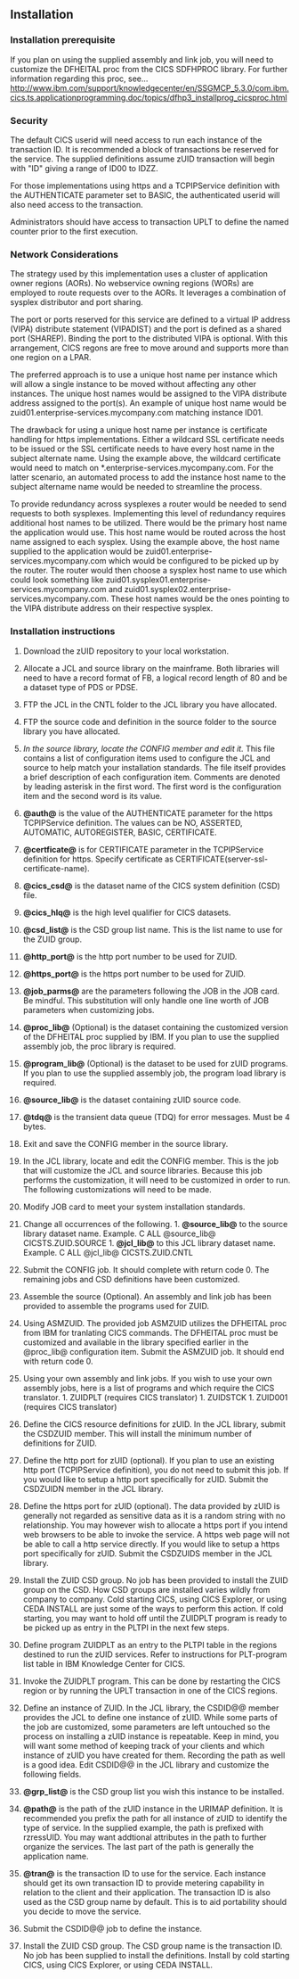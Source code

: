 ## Installation

### Installation prerequisite
If you plan on using the supplied assembly and link job, you will need to customize the DFHEITAL proc from the CICS
SDFHPROC library. For further information regarding this proc, see...
http://www.ibm.com/support/knowledgecenter/en/SSGMCP_5.3.0/com.ibm.cics.ts.applicationprogramming.doc/topics/dfhp3_installprog_cicsproc.html

### Security ###
The default CICS userid will need access to run each instance of the transaction ID. It is recommended a block of
transactions be reserved for the service. The supplied definitions assume zUID transaction will begin with "ID" giving a
range of ID00 to IDZZ.

For those implementations using https and a TCPIPService definition with the AUTHENTICATE parameter set to BASIC, the
authenticated userid will also need access to the transaction.

Administrators should have access to transaction UPLT to define the named counter prior to the first execution.

### Network Considerations ###
The strategy used by this implementation uses a cluster of application owner regions (AORs). No webservice owning
regions (WORs) are employed to route requests over to the AORs. It leverages a combination of sysplex distributor and
port sharing.

The port or ports reserved for this service are defined to a virtual IP address (VIPA) distribute statement (VIPADIST)
and the port is defined as a shared port (SHAREP). Binding the port to the distributed VIPA is optional. With this
arrangement, CICS regons are free to move around and supports more than one region on a LPAR.

The preferred approach is to use a unique host name per instance which will allow a single instance to be moved without
affecting any other instances. The unique host names would be assigned to the VIPA distribute address assigned to the
port(s). An example of unique host name would be zuid01.enterprise-services.mycompany.com matching instance ID01.

The drawback for using a unique host name per instance is certificate handling for https implementations. Either a
wildcard SSL certificate needs to be issued or the SSL certificate needs to have every host name in the subject
alternate name. Using the example above, the wildcard certificate would need to match on
*.enterprise-services.mycompany.com. For the latter scenario, an automated process to add the instance host name to
the subject altername name would be needed to streamline the process.

To provide redundancy across sysplexes a router would be needed to send requests to both sysplexes. Implementing this
level of redundancy requires additional host names to be utilized. There would be the primary host name the application
would use. This host name would be routed across the host name assigned to each sysplex. Using the example above,
the host name supplied to the application would be zuid01.enterprise-services.mycompany.com which would be configured
to be picked up by the router. The router would then choose a sysplex host name to use which could look something like
zuid01.sysplex01.enterprise-services.mycompany.com and zuid01.sysplex02.enterprise-services.mycompany.com. These host
names would be the ones pointing to the VIPA distribute address on their respective sysplex.

### Installation instructions
1. Download the zUID repository to your local workstation.

1. Allocate a JCL and source library on the mainframe. Both libraries will
need to have a record format of FB, a logical record length of 80 and be a dataset type of PDS or PDSE.

1. FTP the JCL in the CNTL folder to the JCL library you have allocated.

1. FTP the source code and definition in the source folder to the source library you have allocated.

1. *In the source library, locate the CONFIG member and edit it.* This file contains a list of configuration items used
to configure the JCL and source to help match your installation standards. The file itself provides a brief
description of each configuration item. Comments are denoted by leading asterisk in the first word. The first word is
the configuration item and the second word is its value.

  1. **@auth@** is the value of the AUTHENTICATE parameter for the https TCPIPService definition. The values can be
  NO, ASSERTED, AUTOMATIC, AUTOREGISTER, BASIC, CERTIFICATE.

  1. **@certficate@** is for CERTIFICATE parameter in the TCPIPService definition for https. Specify certificate as
  CERTIFICATE(server-ssl-certificate-name).

  1. **@cics_csd@** is the dataset name of the CICS system definition (CSD) file.

  1. **@cics_hlq@** is the high level qualifier for CICS datasets.

  1. **@csd_list@** is the CSD group list name. This is the list name to use for the ZUID group.

  1. **@http_port@** is the http port number to be used for ZUID.

  1. **@https_port@** is the https port number to be used for ZUID.

  1. **@job_parms@** are the parameters following the JOB in the JOB card. Be mindful. This substitution will only
  handle one line worth of JOB parameters when customizing jobs.

  1. **@proc_lib@** (Optional) is the dataset containing the customized version of the DFHEITAL proc supplied by IBM.
  If you plan to use the supplied assembly job, the proc library is required.

  1. **@program_lib@** (Optional) is the dataset to be used for zUID programs. If you plan to use the supplied assembly
  job, the program load library is required.

  1. **@source_lib@** is the dataset containing zUID source code.

  1. **@tdq@** is the transient data queue (TDQ) for error messages. Must be 4 bytes.

1. Exit and save the CONFIG member in the source library.

1. In the JCL library, locate and edit the CONFIG member. This is the job that will customize the JCL and source
libraries. Because this job performs the customization, it will need to be customized in order to run. The following
customizations will need to be made.

  1. Modify JOB card to meet your system installation standards.

  1. Change all occurrences of the following.
    1. **@source_lib@** to the source library dataset name. Example. C ALL @source_lib@ CICSTS.ZUID.SOURCE
    1. **@jcl_lib@** to this JCL library dataset name. Example. C ALL @jcl_lib@ CICSTS.ZUID.CNTL

1. Submit the CONFIG job. It should complete with return code 0. The remaining jobs and CSD definitions have been
customized.

1. Assemble the source (Optional). An assembly and link job has been provided to assemble the programs used for ZUID.
  1. Using ASMZUID. The provided job ASMZUID utilizes the DFHEITAL proc from IBM for tranlating CICS commands. The
  DFHEITAL proc must be customized and available in the library specified earlier in the @proc_lib@ configuration item.
  Submit the ASMZUID job. It should end with return code 0.
  1. Using your own assembly and link jobs. If you wish to use your own assembly jobs, here is a list of programs and
  which require the CICS translator.
    1. ZUIDPLT (requires CICS translator)
    1. ZUIDSTCK
    1. ZUID001 (requires CICS translator)

1. Define the CICS resource definitions for zUID. In the JCL library, submit the CSDZUID member. This will install the
minimum number of definitions for ZUID.

1. Define the http port for zUID (optional). If you plan to use an existing http port (TCPIPService definition), you do
not need to submit this job. If you would like to setup a http port specifically for zUID. Submit the CSDZUIDN member in
the JCL library.

1. Define the https port for zUID (optional). The data provided by zUID is generally not regarded as sensitive data as it
is a random string with no relationship. You may however wish to allocate a https port if you intend web browsers to be
able to invoke the service. A https web page will not be able to call a http service directly. If you would like to setup
a https port specifically for zUID. Submit the CSDZUIDS member in the JCL library.

1. Install the ZUID CSD group. No job has been provided to install the ZUID group on the CSD. How CSD groups are
installed varies wildly from company to company. Cold starting CICS, using CICS Explorer, or using CEDA INSTALL are just
some of the ways to perform this action. If cold starting, you may want to hold off until the ZUIDPLT program is ready
to be picked up as entry in the PLTPI in the next few steps.

1. Define program ZUIDPLT as an entry to the PLTPI table in the regions destined to run the zUID services. Refer to
instructions for PLT-program list table in IBM Knowledge Center for CICS.

1. Invoke the ZUIDPLT program. This can be done by restarting the CICS region or by running the UPLT transaction in one
of the CICS regions.

1. Define an instance of ZUID. In the JCL library, the CSDID@@ member provides the JCL to define one instance of zUID.
While some parts of the job are customized, some parameters are left untouched so the process on installing a zUID
instance is repeatable. Keep in mind, you will want some method of keeping track of your clients and which instance of
zUID you have created for them. Recording the path as well is a good idea. Edit CSDID@@ in the JCL library and
customize the following fields.
  1. **@grp_list@** is the CSD group list you wish this instance to be installed.
  1. **@path@** is the path of the zUID instance in the URIMAP definition. It is recommended you prefix the path for all
  instance of zUID to identify the type of service. In the supplied example, the path is prefixed with rzressUID. You
  may want addtional attributes in the path to further organize the services. The last part of the path is generally the
  application name.
  1. **@tran@** is the transaction ID to use for the service. Each instance should get its own transaction ID to provide
  metering capability in relation to the client and their application. The transaction ID is also used as the CSD group
  name by default. This is to aid portability should you decide to move the service.

1. Submit the CSDID@@ job to define the instance.

1. Install the ZUID CSD group. The CSD group name is the transaction ID. No job has been supplied to install the
definitions. Install by cold starting CICS, using CICS Explorer, or using CEDA INSTALL.
